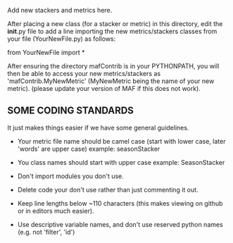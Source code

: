 Add new stackers and metrics here. 

After placing a new class (for a stacker or metric) in this directory, edit the 
__init__.py file to add a line importing the new metrics/stackers classes from your 
file (YourNewFile.py) as follows: 

from YourNewFile import *

After ensuring the directory mafContrib is in your PYTHONPATH, you will then be
able to access your new metrics/stackers as 
'mafContrib.MyNewMetric' (MyNewMetric being the name of your new metric). 
   (please update your version of MAF if this does not work). 


SOME CODING STANDARDS 
---------------------
It just makes things easier if we have some general guidelines. 

- Your metric file name should be camel case (start with lower case, later 'words' are upper case)
   example: seasonStacker
- You class names should start with upper case
   example: SeasonStacker

- Don't import modules you don't use. 
- Delete code your don't use rather than just commenting it out. 
- Keep line lengths below ~110 characters (this makes viewing on github or in editors much easier).
- Use descriptive variable names, and don't use reserved python names (e.g. not 'filter', 'id')

